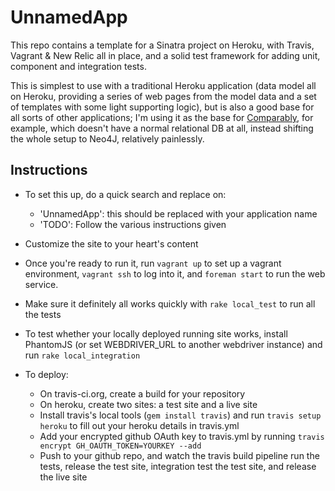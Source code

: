 UnnamedApp
==========

This repo contains a template for a Sinatra project on Heroku, with Travis, Vagrant & New Relic all in place, and a solid
test framework for adding unit, component and integration tests.

This is simplest to use with a traditional Heroku application (data model all on Heroku, providing a series of web pages
from the model data and a set of templates with some light supporting logic), but is also a good base for all sorts of
other applications; I'm using it as the base for [Comparably](https://github.com/pimterry/comparably), for example, which
doesn't have a normal relational DB at all, instead shifting the whole setup to Neo4J, relatively painlessly.

Instructions
------------

* To set this up, do a quick search and replace on:

  * 'UnnamedApp': this should be replaced with your application name
  * 'TODO': Follow the various instructions given

* Customize the site to your heart's content

* Once you're ready to run it, run `vagrant up` to set up a vagrant environment, `vagrant ssh` to log into it,
and `foreman start` to run the web service.

* Make sure it definitely all works quickly with `rake local_test` to run all the tests

* To test whether your locally deployed running site works, install PhantomJS (or set WEBDRIVER_URL to another webdriver
 instance) and run `rake local_integration`

* To deploy:

  * On travis-ci.org, create a build for your repository
  * On heroku, create two sites: a test site and a live site
  * Install travis's local tools (`gem install travis`) and run `travis setup heroku` to fill out your heroku details in travis.yml
  * Add your encrypted github OAuth key to travis.yml by running `travis encrypt GH_OAUTH_TOKEN=YOURKEY --add`
  * Push to your github repo, and watch the travis build pipeline run the tests, release the test site, integration test
 the test site, and release the live site